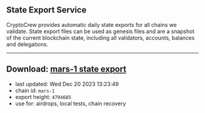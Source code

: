 ## State Export Service
CryptoCrew provides automatic daily state exports for all chains we validate. State export files can be used as genesis files and are a snapshot of the current blockchain state, including all validators, accounts, balances and delegations.

---
**Download: [mars-1 state export](https://dl.ccvalidators.com/SERVICE/mars/mars-1_export_4794685.json)**
---

- last updated: Wed Dec 20 2023 13:23:49
- chain id: `mars-1`
- export height: `4794685`
- use for: airdrops, local tests, chain recovery
